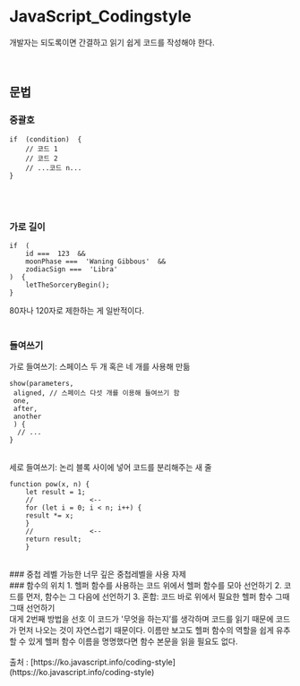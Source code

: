 # JavaScript_Codingstyle

개발자는 되도록이면 간결하고 읽기 쉽게 코드를 작성해야 한다.
<br><br><br>
## 문법
### 중괄호
    if  (condition)  {  
	    // 코드 1  
	    // 코드 2  
	    // ...코드 n...  
    }
<br><br>
### 가로 길이
    if  ( 
	    id ===  123  && 
	    moonPhase ===  'Waning Gibbous'  && 
	    zodiacSign ===  'Libra'  
    )  {  
	    letTheSorceryBegin();  
    }

80자나 120자로 제한하는 게 일반적이다.
<br><br>
### 들여쓰기

가로 들여쓰기: 스페이스 두 개 혹은 네 개를 사용해 만듦 

    show(parameters, 
	 aligned, // 스페이스 다섯 개를 이용해 들여쓰기 함
	 one, 
	 after, 
	 another
	 ) {  
	  // ...  
    }
  
<br>
세로 들여쓰기: 논리 블록 사이에 넣어 코드를 분리해주는 새 줄

    function pow(x, n) {  
        let result = 1;  
        // 				<--  
        for (let i = 0; i < n; i++) { 
        result *= x;  
        }  
        // 				<--  
        return result;  
        }
    

<br>
### 중첩 레벨 
가능한 너무 깊은 중첩레벨을 사용 자제  

<br>
### 함수의 위치 
1. 헬퍼 함수를 사용하는 코드 위에서 헬퍼 함수를 모아 선언하기 
2. 코드를 먼저, 함수는 그 다음에 선언하기 
3. 혼합: 코드 바로 위에서 필요한 헬퍼 함수 그때그때 선언하기

<br>
대게 2번째 방법을 선호 이 코드가 '무엇을 하는지’를 생각하며 코드를 읽기 때문에 코드가 먼저 나오는 것이 자연스럽기 때문이다. 
이름만 보고도 헬퍼 함수의 역할을 쉽게 유추할 수 있게 헬퍼 함수 이름을 명명했다면 함수 본문을 읽을 필요도 없다.  
 <br>
 <br>
출처 :  [https://ko.javascript.info/coding-style](https://ko.javascript.info/coding-style)
